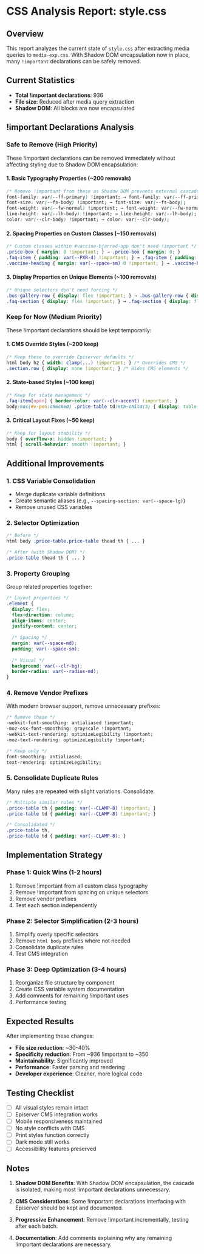 # CSS Analysis Report: style.css

## Overview
This report analyzes the current state of `style.css` after extracting media queries to `media-exp.css`. With Shadow DOM encapsulation now in place, many `!important` declarations can be safely removed.

## Current Statistics
- **Total !important declarations**: 936
- **File size**: Reduced after media query extraction
- **Shadow DOM**: All blocks are now encapsulated

## !important Declarations Analysis

### Safe to Remove (High Priority)

These !important declarations can be removed immediately without affecting styling due to Shadow DOM encapsulation:

#### 1. **Basic Typography Properties** (~200 removals)
```css
/* Remove !important from these as Shadow DOM prevents external cascade */
font-family: var(--ff-primary) !important; → font-family: var(--ff-primary);
font-size: var(--fs-body) !important; → font-size: var(--fs-body);
font-weight: var(--fw-normal) !important; → font-weight: var(--fw-normal);
line-height: var(--lh-body) !important; → line-height: var(--lh-body);
color: var(--clr-body) !important; → color: var(--clr-body);
```

#### 2. **Spacing Properties on Custom Classes** (~150 removals)
```css
/* Custom classes within #vaccine-bjarred-app don't need !important */
.price-box { margin: 0 !important; } → .price-box { margin: 0; }
.faq-item { padding: var(--PXR-4) !important; } → .faq-item { padding: var(--PXR-4); }
.vaccine-heading { margin: var(--space-sm) 0 !important; } → .vaccine-heading { margin: var(--space-sm) 0; }
```

#### 3. **Display Properties on Unique Elements** (~100 removals)
```css
/* Unique selectors don't need forcing */
.bus-gallery-row { display: flex !important; } → .bus-gallery-row { display: flex; }
.faq-section { display: flex !important; } → .faq-section { display: flex; }
```

### Keep for Now (Medium Priority)

These !important declarations should be kept temporarily:

#### 1. **CMS Override Styles** (~200 keep)
```css
/* Keep these to override Episerver defaults */
html body h2 { width: clamp(...) !important; } /* Overrides CMS */
.section.row { display: none !important; } /* Hides CMS elements */
```

#### 2. **State-based Styles** (~100 keep)
```css
/* Keep for state management */
.faq-item[open] { border-color: var(--clr-accent) !important; }
body:has(#v-pen:checked) .price-table td:nth-child(3) { display: table-cell !important; }
```

#### 3. **Critical Layout Fixes** (~50 keep)
```css
/* Keep for layout stability */
body { overflow-x: hidden !important; }
html { scroll-behavior: smooth !important; }
```

## Additional Improvements

### 1. **CSS Variable Consolidation**
- Merge duplicate variable definitions
- Create semantic aliases (e.g., `--spacing-section: var(--space-lg)`)
- Remove unused CSS variables

### 2. **Selector Optimization**
```css
/* Before */
html body .price-table.price-table thead th { ... }

/* After (with Shadow DOM) */
.price-table thead th { ... }
```

### 3. **Property Grouping**
Group related properties together:
```css
/* Layout properties */
.element {
  display: flex;
  flex-direction: column;
  align-items: center;
  justify-content: center;
  
  /* Spacing */
  margin: var(--space-md);
  padding: var(--space-sm);
  
  /* Visual */
  background: var(--clr-bg);
  border-radius: var(--radius-md);
}
```

### 4. **Remove Vendor Prefixes**
With modern browser support, remove unnecessary prefixes:
```css
/* Remove these */
-webkit-font-smoothing: antialiased !important;
-moz-osx-font-smoothing: grayscale !important;
-webkit-text-rendering: optimizeLegibility !important;
-moz-text-rendering: optimizeLegibility !important;

/* Keep only */
font-smoothing: antialiased;
text-rendering: optimizeLegibility;
```

### 5. **Consolidate Duplicate Rules**
Many rules are repeated with slight variations. Consolidate:
```css
/* Multiple similar rules */
.price-table th { padding: var(--CLAMP-8) !important; }
.price-table td { padding: var(--CLAMP-8) !important; }

/* Consolidated */
.price-table th,
.price-table td { padding: var(--CLAMP-8); }
```

## Implementation Strategy

### Phase 1: Quick Wins (1-2 hours)
1. Remove !important from all custom class typography
2. Remove !important from spacing on unique selectors
3. Remove vendor prefixes
4. Test each section independently

### Phase 2: Selector Simplification (2-3 hours)
1. Simplify overly specific selectors
2. Remove `html body` prefixes where not needed
3. Consolidate duplicate rules
4. Test CMS integration

### Phase 3: Deep Optimization (3-4 hours)
1. Reorganize file structure by component
2. Create CSS variable system documentation
3. Add comments for remaining !important uses
4. Performance testing

## Expected Results

After implementing these changes:
- **File size reduction**: ~30-40%
- **Specificity reduction**: From ~936 !important to ~350
- **Maintainability**: Significantly improved
- **Performance**: Faster parsing and rendering
- **Developer experience**: Cleaner, more logical code

## Testing Checklist

- [ ] All visual styles remain intact
- [ ] Episerver CMS integration works
- [ ] Mobile responsiveness maintained
- [ ] No style conflicts with CMS
- [ ] Print styles function correctly
- [ ] Dark mode still works
- [ ] Accessibility features preserved

## Notes

1. **Shadow DOM Benefits**: With Shadow DOM encapsulation, the cascade is isolated, making most !important declarations unnecessary.

2. **CMS Considerations**: Some !important declarations interfacing with Episerver should be kept and documented.

3. **Progressive Enhancement**: Remove !important incrementally, testing after each batch.

4. **Documentation**: Add comments explaining why any remaining !important declarations are necessary.